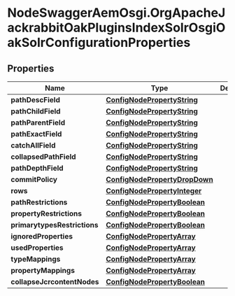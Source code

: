 # NodeSwaggerAemOsgi.OrgApacheJackrabbitOakPluginsIndexSolrOsgiOakSolrConfigurationProperties

## Properties

Name | Type | Description | Notes
------------ | ------------- | ------------- | -------------
**pathDescField** | [**ConfigNodePropertyString**](ConfigNodePropertyString.md) |  | [optional] 
**pathChildField** | [**ConfigNodePropertyString**](ConfigNodePropertyString.md) |  | [optional] 
**pathParentField** | [**ConfigNodePropertyString**](ConfigNodePropertyString.md) |  | [optional] 
**pathExactField** | [**ConfigNodePropertyString**](ConfigNodePropertyString.md) |  | [optional] 
**catchAllField** | [**ConfigNodePropertyString**](ConfigNodePropertyString.md) |  | [optional] 
**collapsedPathField** | [**ConfigNodePropertyString**](ConfigNodePropertyString.md) |  | [optional] 
**pathDepthField** | [**ConfigNodePropertyString**](ConfigNodePropertyString.md) |  | [optional] 
**commitPolicy** | [**ConfigNodePropertyDropDown**](ConfigNodePropertyDropDown.md) |  | [optional] 
**rows** | [**ConfigNodePropertyInteger**](ConfigNodePropertyInteger.md) |  | [optional] 
**pathRestrictions** | [**ConfigNodePropertyBoolean**](ConfigNodePropertyBoolean.md) |  | [optional] 
**propertyRestrictions** | [**ConfigNodePropertyBoolean**](ConfigNodePropertyBoolean.md) |  | [optional] 
**primarytypesRestrictions** | [**ConfigNodePropertyBoolean**](ConfigNodePropertyBoolean.md) |  | [optional] 
**ignoredProperties** | [**ConfigNodePropertyArray**](ConfigNodePropertyArray.md) |  | [optional] 
**usedProperties** | [**ConfigNodePropertyArray**](ConfigNodePropertyArray.md) |  | [optional] 
**typeMappings** | [**ConfigNodePropertyArray**](ConfigNodePropertyArray.md) |  | [optional] 
**propertyMappings** | [**ConfigNodePropertyArray**](ConfigNodePropertyArray.md) |  | [optional] 
**collapseJcrcontentNodes** | [**ConfigNodePropertyBoolean**](ConfigNodePropertyBoolean.md) |  | [optional] 


